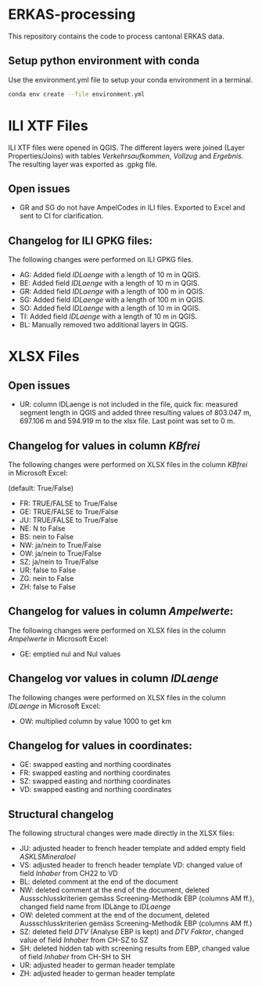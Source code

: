 # ERKAS-processing
This repository contains the code to process cantonal ERKAS data.

## Setup python environment with conda

Use the environment.yml file to setup your conda environment in a terminal.

```bash
conda env create --file environment.yml
```
# ILI XTF Files
ILI XTF files were opened in QGIS. The different layers were joined (Layer Properties/Joins) with tables 
_Verkehrsaufkommen_, _Vollzug_ and _Ergebnis_. The resulting layer was exported as .gpkg file.
## Open issues
- GR and SG do not have AmpelCodes in ILI files. Exported to Excel and sent to CI for clarification.


## Changelog for ILI GPKG files:
The following changes were performed on ILI GPKG files.
- AG: Added field _IDLaenge_ with a length of 10 m in QGIS.
- BE: Added field _IDLaenge_ with a length of 10 m in QGIS.
- GR: Added field _IDLaenge_ with a length of 100 m in QGIS.
- SG: Added field _IDLaenge_ with a length of 100 m in QGIS.
- SO: Added field _IDLaenge_ with a length of 10 m in QGIS.
- TI: Added field _IDLaenge_ with a length of 10 m in QGIS.
- BL: Manually removed two additional layers in QGIS. 

# XLSX Files

## Open issues
- UR: column IDLaenge is not included in the file, quick fix: measured segment length in QGIS and added three resulting values of 803.047 m, 697.106 m and 594.919 m to the xlsx file. Last point was set to 0 m.
  
## Changelog for values in column _KBfrei_ 
The following changes were performed on XLSX files in the column _KBfrei_ in Microsoft Excel:

(default: True/False)
- FR: TRUE/FALSE to True/False
- GE: TRUE/FALSE to True/False
- JU: TRUE/FALSE to True/False
- NE: N to False
- BS: nein to False
- NW: ja/nein to True/False
- OW: ja/nein to True/False
- SZ: ja/nein to True/False
- UR: false to False
- ZG: nein to False
- ZH: false to False

## Changelog for values in column _Ampelwerte_:
The following changes were performed on XLSX files in the column _Ampelwerte_ in Microsoft Excel:
- GE: emptied nul and Nul values

## Changelog vor values in column _IDLaenge_
The following changes were performed on XLSX files in the column _IDLaenge_ in Microsoft Excel:
- OW: multiplied column by value 1000 to get km

## Changelog for values in coordinates:
- GE: swapped easting and northing coordinates
- FR: swapped easting and northing coordinates 
- SZ: swapped easting and northing coordinates 
- VD: swapped easting and northing coordinates


## Structural changelog
The following structural changes were made directly in the XLSX files:
- JU: adjusted header to french header template and added empty field _ASKLSMineraloel_
- VS: adjusted header to french header template
  VD: changed value of field _Inhaber_ from CH22 to VD
- BL: deleted comment at the end of the document
- NW: deleted comment at the end of the document, deleted Aussschlusskriterien gemäss Screening-Methodik EBP (columns AM ff.), changed field name from IDLänge to _IDLaenge_
- OW: deleted comment at the end of the document, deleted Aussschlusskriterien gemäss Screening-Methodik EBP (columns AM ff.)
- SZ: deleted field _DTV_ (Analyse EBP is kept) and _DTV Faktor_, changed value of field _Inhaber_ from CH-SZ to SZ
- SH: deleted hidden tab with screening results from EBP, changed value of field _Inhaber_ from CH-SH to SH
- UR: adjusted header to german header template
- ZH: adjusted header to german header template




